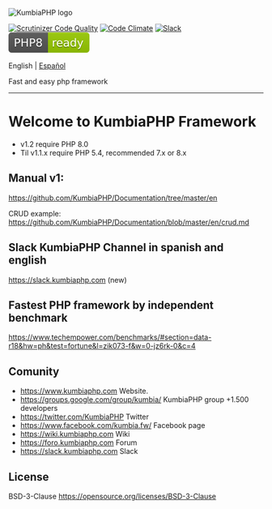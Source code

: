 ![KumbiaPHP logo](https://rawgit.com/kumbiaphp/kumbiaphp/master/default/public/img/kumbiaphp.svg)

[![Scrutinizer Code Quality](https://scrutinizer-ci.com/g/KumbiaPHP/KumbiaPHP/badges/quality-score.png)](https://scrutinizer-ci.com/g/KumbiaPHP/KumbiaPHP)
[![Code Climate](https://codeclimate.com/github/KumbiaPHP/KumbiaPHP/badges/gpa.svg)](https://codeclimate.com/github/KumbiaPHP/KumbiaPHP)
[![Slack](https://slack.kumbiaphp.com/badge.svg)](https://slack.kumbiaphp.com)
![PHP8 ready](/default/public/img/php8.svg?sanitize=true)

English | [Español](README.md)

Fast and easy php framework

---
# Welcome to KumbiaPHP Framework
* v1.2 require PHP 8.0
* Til v1.1.x require PHP 5.4, recommended 7.x or 8.x
## Manual v1:

https://github.com/KumbiaPHP/Documentation/tree/master/en

CRUD example: https://github.com/KumbiaPHP/Documentation/blob/master/en/crud.md
## Slack KumbiaPHP Channel in spanish and english
https://slack.kumbiaphp.com (new)

## Fastest PHP framework by independent benchmark
https://www.techempower.com/benchmarks/#section=data-r18&hw=ph&test=fortune&l=zik073-f&w=0-jz6rk-0&c=4

## Comunity
* https://www.kumbiaphp.com Website.
* https://groups.google.com/group/kumbia/ KumbiaPHP group +1.500 developers
* https://twitter.com/KumbiaPHP Twitter
* https://www.facebook.com/kumbia.fw/ Facebook page
* https://wiki.kumbiaphp.com Wiki
* https://foro.kumbiaphp.com Forum
* https://slack.kumbiaphp.com  Slack


## License
BSD-3-Clause https://opensource.org/licenses/BSD-3-Clause
